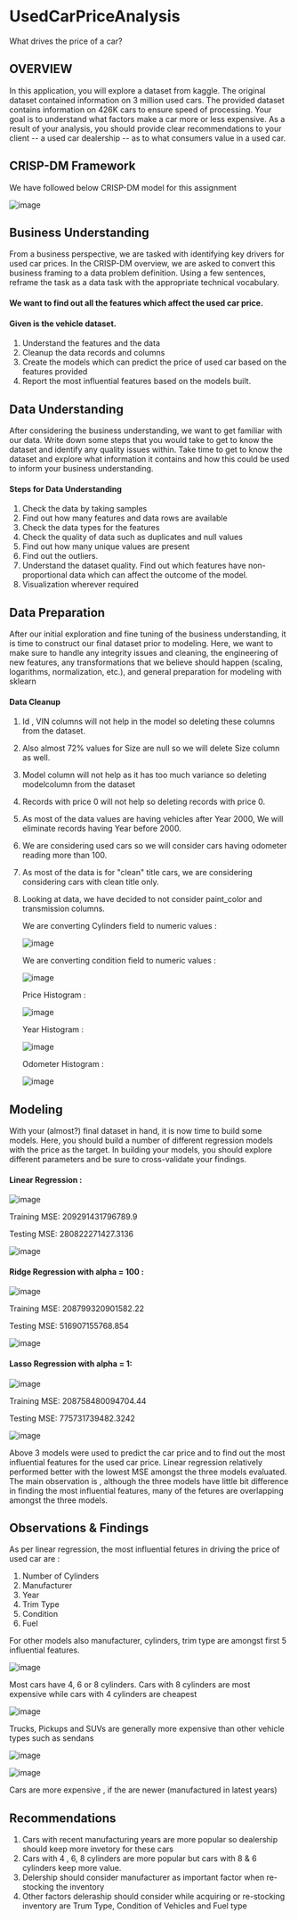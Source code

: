 # UsedCarPriceAnalysis
What drives the price of a car?

## OVERVIEW

In this application, you will explore a dataset from kaggle. The original dataset contained information on 3 million used cars. The provided dataset contains information on 426K cars to ensure speed of processing. Your goal is to understand what factors make a car more or less expensive. As a result of your analysis, you should provide clear recommendations to your client -- a used car dealership -- as to what consumers value in a used car.

## CRISP-DM Framework

We have followed below CRISP-DM model for this assignment

![image](https://github.com/aksagar85/UsedCarPriceAnalysis/assets/31389612/e32b15cf-4097-4cc1-bede-40b37c16dc47)

## Business Understanding

From a business perspective, we are tasked with identifying key drivers for used car prices. In the CRISP-DM overview, we are asked to convert this business framing to a data problem definition. Using a few sentences, reframe the task as a data task with the appropriate technical vocabulary.



####  We want to find out all the features which affect the used car price.

####  Given is the vehicle dataset.

1. Understand the features and the data
2. Cleanup the data records and columns
3. Create the models which can predict the price of used car based on the features provided
4. Report the most influential features based on the models built.

## Data Understanding

After considering the business understanding, we want to get familiar with our data. Write down some steps that you would take to get to know the dataset and identify any quality issues within. Take time to get to know the dataset and explore what information it contains and how this could be used to inform your business understanding.

#### Steps for Data Understanding

1. Check the data by taking samples
2. Find out how many features and data rows are available
3. Check the data types for the features
4. Check the quality of data such as duplicates and null values
5. Find out how many unique values are present
6. Find out the outliers.
7. Understand the dataset quality. Find out which features have non-proportional data which can affect the outcome of the model.
8. Visualization wherever required


## Data Preparation

After our initial exploration and fine tuning of the business understanding, it is time to construct our final dataset prior to modeling. Here, we want to make sure to handle any integrity issues and cleaning, the engineering of new features, any transformations that we believe should happen (scaling, logarithms, normalization, etc.), and general preparation for modeling with sklearn


#### Data Cleanup

1. Id , VIN columns will not help in the model so deleting these columns from the dataset.
2. Also almost 72% values for Size are null so we will delete Size column as well.
3. Model column will not help as it has too much variance so deleting modelcolumn from the dataset
4. Records with price 0 will not help so deleting records with price 0.
5. As most of the data values are having vehicles after Year 2000, We will eliminate records having Year before 2000.
6. We are considering used cars so we will consider cars having odometer reading more than 100.
7. As most of the data is for "clean" title cars, we are considering considering cars with clean title only.
8. Looking at data, we have decided to not consider paint_color and transmission columns. 

   We are converting Cylinders field to numeric values :

   ![image](https://github.com/aksagar85/UsedCarPriceAnalysis/assets/31389612/d0134990-462d-4194-82d2-52cb75c6f168)

   We are converting condition field to numeric values :

   ![image](https://github.com/aksagar85/UsedCarPriceAnalysis/assets/31389612/5e209bfc-601f-40ed-8156-63d8a45c5495)


   Price Histogram :

   ![image](https://github.com/aksagar85/UsedCarPriceAnalysis/assets/31389612/4456dc13-45a7-4e32-b5e6-bd1acdc63bb1)

   Year Histogram :

   ![image](https://github.com/aksagar85/UsedCarPriceAnalysis/assets/31389612/eebcc582-090c-43f1-9877-c6266c57fe0b)

   Odometer Histogram :

   ![image](https://github.com/aksagar85/UsedCarPriceAnalysis/assets/31389612/7844738f-01b6-47e9-8f9b-5fda2f2387fc)



## Modeling

With your (almost?) final dataset in hand, it is now time to build some models. Here, you should build a number of different regression models with the price as the target. In building your models, you should explore different parameters and be sure to cross-validate your findings.

#### Linear Regression : 

![image](https://github.com/aksagar85/UsedCarPriceAnalysis/assets/31389612/895b68e2-3c2d-4139-ae61-336fa4e0279c)

Training MSE:  209291431796789.9

Testing MSE:  280822271427.3136

![image](https://github.com/aksagar85/UsedCarPriceAnalysis/assets/31389612/f86fe7e2-0b90-4c21-a33c-5aeb6fd83650)


#### Ridge Regression with alpha = 100 : 

![image](https://github.com/aksagar85/UsedCarPriceAnalysis/assets/31389612/27daf343-2402-475c-a7d4-c9a3f533bef5)

Training MSE:  208799320901582.22

Testing MSE:  516907155768.854

![image](https://github.com/aksagar85/UsedCarPriceAnalysis/assets/31389612/236078f4-46bd-4a8e-b991-327c326709ce)

#### Lasso Regression with alpha = 1: 

![image](https://github.com/aksagar85/UsedCarPriceAnalysis/assets/31389612/d6f0b4c0-6f5c-4375-bcc7-5c25dee937db)

Training MSE:  208758480094704.44

Testing MSE:  775731739482.3242

![image](https://github.com/aksagar85/UsedCarPriceAnalysis/assets/31389612/0b3a99be-7da3-4ffe-b6a9-2b8544b7784c)


Above 3 models were used to predict the car price and to find out the most influential features for the used car price. Linear regression relatively performed better with the lowest MSE amongst the three models evaluated. The main observation is , although the three models have little bit difference in finding the most influential features, many of the fetures are overlapping amongst the three models.

## Observations & Findings

As per linear regression, the most influential fetures in driving the price of used car are :
1. Number of Cylinders
2. Manufacturer
3. Year
4. Trim Type
5. Condition
6. Fuel

For other models also manufacturer, cylinders, trim type are amongst first 5 influential features.

![image](https://github.com/aksagar85/UsedCarPriceAnalysis/assets/31389612/e25a291c-2355-4874-841e-2c7bc7565675)

Most cars have 4, 6 or 8 cylinders. Cars with 8 cylinders are most expensive while cars with 4 cylinders are cheapest

![image](https://github.com/aksagar85/UsedCarPriceAnalysis/assets/31389612/4c732177-13ed-493d-9054-48b41801b80a)

Trucks, Pickups and SUVs are generally more expensive than other vehicle types such as sendans

![image](https://github.com/aksagar85/UsedCarPriceAnalysis/assets/31389612/f6bb688b-701e-4dd1-9d7b-09e7ec816485)


![image](https://github.com/aksagar85/UsedCarPriceAnalysis/assets/31389612/f7caae54-0638-4915-bc6a-15cc18d30230)

Cars are more expensive , if the are newer (manufactured in latest years)


## Recommendations 

1. Cars with recent manufacturing years are more popular so dealership should keep more invetory for these cars
2. Cars with 4 , 6, 8 cylinders are more popular but cars with 8 & 6 cylinders keep more value.
3. Delership should consider manufacturer as important factor when re-stocking the inventory
4. Other factors deleraship should consider while acquiring or re-stocking inventory are Trum Type, Condition of Vehicles and Fuel type

